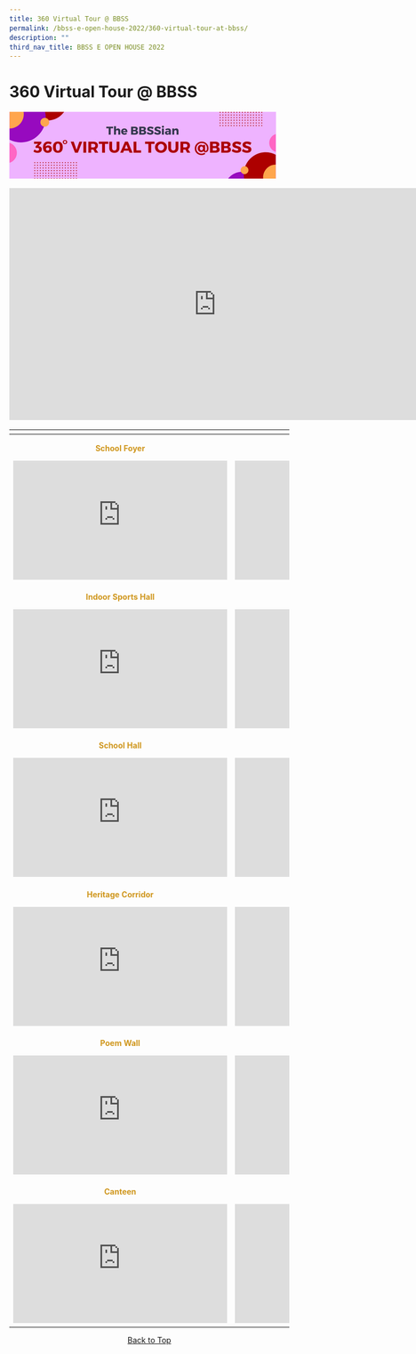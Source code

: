 ```yaml
---
title: 360 Virtual Tour @ BBSS
permalink: /bbss-e-open-house-2022/360-virtual-tour-at-bbss/
description: ""
third_nav_title: BBSS E OPEN HOUSE 2022
---
```


<a id="top"></a>
# 360 Virtual Tour @ BBSS

![](/images/Bbss%20e%20open%20house%202022/4_360%20Virtual%20tour%20at%20BBSS.png)

<iframe width="743" height="417" src="https://www.youtube.com/embed/C4eeYHPCv2A" title="BBSS 360 VR INTRODUCTION" frameborder="0" allow="accelerometer; autoplay; clipboard-write; encrypted-media; gyroscope; picture-in-picture" allowfullscreen></iframe>

<table>
<thead>
  <tr>
    <th></th>
    <th></th>
  </tr>
</thead>
<tbody>
  <tr>
    <td><p style="text-align: center; color: #cf961c"><b>School Foyer</b></p><iframe width="385" height="214" src="https://www.youtube.com/embed/B-iEMWrx1EA" title="BBSS School Foyer" frameborder="0" allow="accelerometer; autoplay; clipboard-write; encrypted-media; gyroscope; picture-in-picture" allowfullscreen></iframe></td>
    <td><p style="text-align: center; color: #cf961c"><b>Mural Painting</b></p><iframe width="385" height="214" src="https://www.youtube.com/embed/OmIjS2FfwiQ" title="BBSS School Mural Painting" frameborder="0" allow="accelerometer; autoplay; clipboard-write; encrypted-media; gyroscope; picture-in-picture" allowfullscreen></iframe></td>
  </tr>
  <tr>
    <td><p style="text-align: center; color: #cf961c"><b>Indoor Sports Hall</b></p><iframe width="385" height="214" src="https://www.youtube.com/embed/JdLCGbwGErQ" title="BBSS Indoor Sports Hall" frameborder="0" allow="accelerometer; autoplay; clipboard-write; encrypted-media; gyroscope; picture-in-picture" allowfullscreen></iframe></td>
    <td><p style="text-align: center; color: #cf961c"><b>Library</b></p><iframe width="385" height="214" src="https://www.youtube.com/embed/fViWbR0oyyQ" title="BBSS Library" frameborder="0" allow="accelerometer; autoplay; clipboard-write; encrypted-media; gyroscope; picture-in-picture" allowfullscreen></iframe></td>
  </tr>
	  <tr>
    <td><p style="text-align: center; color: #cf961c"><b> School Hall</b></p><iframe width="385" height="214" src="https://www.youtube.com/embed/uyDHfg9Pa6s" title="BBSS School Hall" frameborder="0" allow="accelerometer; autoplay; clipboard-write; encrypted-media; gyroscope; picture-in-picture" allowfullscreen></iframe></td>
    <td><p style="text-align: center; color: #cf961c"><b>Heritage Room</b></p><iframe width="385" height="214" src="https://www.youtube.com/embed/CjBqsFbhyEI" title="BBSS Heritage Room" frameborder="0" allow="accelerometer; autoplay; clipboard-write; encrypted-media; gyroscope; picture-in-picture" allowfullscreen></iframe></td>
  </tr>
  <tr>
    <td><p style="text-align: center; color: #cf961c"><b>Heritage Corridor</b></p><iframe width="385" height="214" src="https://www.youtube.com/embed/wvTeLWNsXto" title="BBSS Heritage Corridor" frameborder="0" allow="accelerometer; autoplay; clipboard-write; encrypted-media; gyroscope; picture-in-picture" allowfullscreen></iframe></td>
    <td><p style="text-align: center; color: #cf961c"><b>Music Centre</b></p><iframe width="385" height="214" src="https://www.youtube.com/embed/RHctoVDm7HI" title="BBSS Music Centre" frameborder="0" allow="accelerometer; autoplay; clipboard-write; encrypted-media; gyroscope; picture-in-picture" allowfullscreen></iframe></td>
  </tr>
	  <tr>
    <td><p style="text-align: center; color: #cf961c"><b>Poem Wall </b></p><iframe width="385" height="214" src="https://www.youtube.com/embed/eOoVCX47Dlc" title="BBSS Poem Wall" frameborder="0" allow="accelerometer; autoplay; clipboard-write; encrypted-media; gyroscope; picture-in-picture" allowfullscreen></iframe></td>
    <td><p style="text-align: center; color: #cf961c"><b>Broadcasting Room</b></p><iframe width="385" height="214" src="https://www.youtube.com/embed/RYvKuRrg_gk" title="BBSS Broadcasting Room" frameborder="0" allow="accelerometer; autoplay; clipboard-write; encrypted-media; gyroscope; picture-in-picture" allowfullscreen></iframe></td>
  </tr>
  <tr>
    <td><p style="text-align: center; color: #cf961c"><b>Canteen</b></p><iframe width="385" height="214" src="https://www.youtube.com/embed/wdLs2bsvtRQ" title="BBSS Canteen" frameborder="0" allow="accelerometer; autoplay; clipboard-write; encrypted-media; gyroscope; picture-in-picture" allowfullscreen></iframe></td>
    <td><p style="text-align: center; color: #cf961c"><b>Field</b></p><iframe width="385" height="214" src="https://www.youtube.com/embed/KfXUc8oNk6o" title="BBSS School Field" frameborder="0" allow="accelerometer; autoplay; clipboard-write; encrypted-media; gyroscope; picture-in-picture" allowfullscreen></iframe></td>
  </tr>
</tbody>
</table>

<center><a href="#top">Back to Top</a></center>